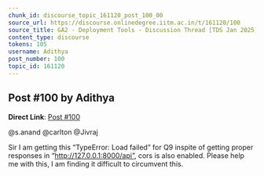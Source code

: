 ```yaml
---
chunk_id: discourse_topic_161120_post_100_00
source_url: https://discourse.onlinedegree.iitm.ac.in/t/161120/100
source_title: GA2 - Deployment Tools - Discussion Thread [TDS Jan 2025]
content_type: discourse
tokens: 105
username: Adithya
post_number: 100
topic_id: 161120
---
```


## Post #100 by Adithya

**Direct Link**: [Post #100](https://discourse.onlinedegree.iitm.ac.in/t/161120/100)

@s.anand @carlton @Jivraj

Sir I am getting this “TypeError: Load failed” for Q9 inspite of getting proper responses in “http://127.0.0.1:8000/api”, cors is also enabled. Please help me with this, I am finding it difficult to circumvent this.

